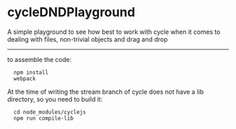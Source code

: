 cycleDNDPlayground
=======

A simple playground to see how best to work with cycle when it comes to dealing with files, non-trivial objects and
drag and drop

----

to assemble the code:
```
  npm install
  webpack
```
At the time of writing the stream branch of cycle does not have a lib directory, so you need to build it:
```
  cd node_modules/cyclejs
  npm run compile-lib
```